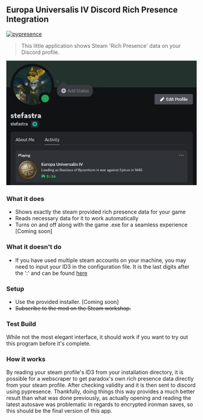 ## Europa Universalis IV Discord Rich Presence Integration
[![pypresence](https://img.shields.io/badge/using-pypresence-00bb88.svg?style=for-the-badge&logo=discord&logoWidth=20)](https://github.com/qwertyquerty/pypresence)

> This little application shows Steam 'Rich Presence' data on your Discord profile.

![Preview](showcase.png)

### What it does
- Shows exactly the steam provided rich presence data for your game
- Reads necessary data for it to work automatically
- Turns on and off along with the game .exe for a seamless experience [Coming soon]

### What it doesn't do
- If you have used multiple steam accounts on your machine, you may need to input your ID3 in the configuration file. It is the last digits after the ':' and can be found [here](https://www.steamidfinder.com/)

### Setup
- Use the provided installer. [Coming soon]
- ~~Subscribe to the mod on the Steam workshop.~~

### Test Build
While not the most elegant interface, it should work if you want to try out this program before it's complete.

### How it works
By reading your steam profile's ID3 from your installation directory, it is possible for a webscraper to get paradox's own rich presence data directly from your steam profile. After checking validity and it is then sent to discord using pypresence. Thankfully, doing things this way provides a much better result than what was done previously, as actually opening and reading the latest autosave was problematic in regards to encrypted ironman saves, so this should be the final version of this app.
